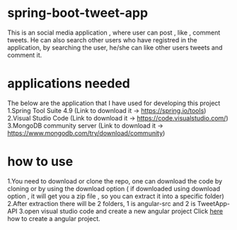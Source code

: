 # spring-boot-tweet-app

This is an social media application , where user can post , like , comment tweets.
He can also search other users who have registred in the application, by searching the user, he/she can like other users tweets and comment it.

# applications needed

The below are the application that I have used for developing this project
1.Spring Tool Suite 4.9 (Link to download it -> https://spring.io/tools)
2.Visual Studio Code (Link to download it -> https://code.visualstudio.com/)
3.MongoDB community server (Link to download it -> https://www.mongodb.com/try/download/community)

# how to use

1.You need to download or clone the repo, one can download the code by cloning or by using the download option ( if downloaded using download option , it will get you a zip file , so you can extract it into a specific folder)
2.After extraction there will be 2 folders, 1 is angular-src and 2 is TweetApp-API
3.open visual studio code and create a new angular project
  Click [here](https://angular.io/tutorial/toh-pt0) how to create a angular project.



